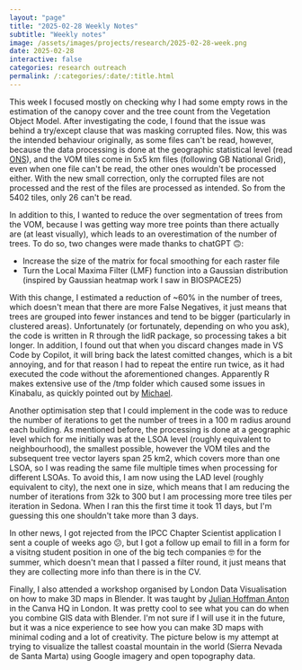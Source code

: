 ```yaml
---
layout: "page"
title: "2025-02-28 Weekly Notes"
subtitle: "Weekly notes"
image: /assets/images/projects/research/2025-02-28-week.png
date: 2025-02-28
interactive: false
categories: research outreach
permalink: /:categories/:date/:title.html
---
```


This week I focused mostly on checking why I had some empty rows in the estimation of the canopy cover and the tree count from the Vegetation Object Model. After investigating the code, I found that the issue was behind a try/except clause that was masking corrupted files. Now, this was the intended behaviour originally, as some files can't be read, however, because the data processing is done at the geographic statistical level (read [ONS](https://www.ons.gov.uk/census/census2021dictionary/areatypedefinitions)), and the VOM tiles come in 5x5 km files (following GB National Grid), even when one file can't be read, the other ones wouldn't be processed either. With the new small correction, only the corrupted files are not processed and the rest of the files are processed as intended. So from the 5402 tiles, only 26 can't be read.

In addition to this, I wanted to reduce the over segmentation of trees from the VOM, because I was getting way more tree points than there actually are (at least visually), which leads to an overestimation of the number of trees. To do so, two changes were made thanks to chatGPT 🙃:

- Increase the size of the matrix for focal smoothing for each raster file
- Turn the Local Maxima Filter (LMF) function into a Gaussian distribution (inspired by Gaussian heatmap work I saw in BIOSPACE25)

With this change, I estimated a reduction of ~60% in the number of trees, which doesn't mean that there are more False Negatives, it just means that trees are grouped into fewer instances and tend to be bigger (particularly in clustered areas).
Unfortunately (or fortunately, depending on who you ask), the code is written in R through the lidR package, so processing takes a bit longer. In addition, I found out that when you discard changes made in VS Code by Copilot, it will bring back the latest comitted changes, which is a bit annoying, and for that reason I had to repeat the entire run twice, as it had executed the code without the aforementioned changes. Apparently R makes extensive use of the /tmp folder which caused some issues in Kinabalu, as quickly pointed out by [Michael](https://digitalflapjack.com/).

Another optimisation step that I could implement in the code was to reduce the number of iterations to get the number of trees in a 100 m radius around each building. As mentioned before, the processing is done at a geographic level which for me initially was at the LSOA level (roughly equivalent to neighbourhood), the smallest possible, however the VOM tiles and the subsequent tree vector layers span 25 km2, which covers more than one LSOA, so I was reading the same file multiple times when processing for different LSOAs. To avoid this, I am now using the LAD level (roughly equivalent to city), the next one in size, which means that I am reducing the number of iterations from 32k to 300 but I am processing more tree tiles per iteration in Sedona. When I ran this the first time it took 11 days, but I'm guessing this one shouldn't take more than 3 days.

In other news, I got rejected from the IPCC Chapter Scientist application I sent a couple of weeks ago 😕, but I got a follow up email to fill in a form for a visitng student position in one of the big tech companies 🤓 for the summer, which doesn't mean that I passed a filter round, it just means that they are collecting more info than there is in the CV.

Finally, I also attended a workshop organised by London Data Visualisation on how to make 3D maps in Blender. It was taught by [Julian Hoffman Anton](https://www.julian-hoffmann-anton.com/) in the Canva HQ in London. It was pretty cool to see what you can do when you combine GIS data with Blender. I'm not sure if I will use it in the future, but it was a nice experience to see how you can make 3D maps with minimal coding and a lot of creativity. The picture below is my attempt at trying to visualize the tallest coastal mountain in the world (Sierra Nevada de Santa Marta) using Google imagery and open topography data.